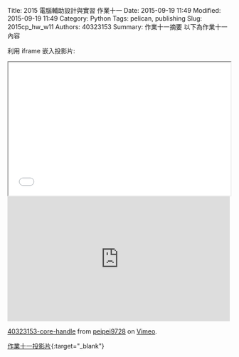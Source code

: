 Title: 2015 電腦輔助設計與實習 作業十一
Date: 2015-09-19 11:49
Modified: 2015-09-19 11:49
Category: Python
Tags: pelican, publishing
Slug: 2015cp_hw_w11
Authors: 40323153
Summary: 作業十一摘要
以下為作業十一內容

利用 iframe 嵌入投影片:

<iframe src="simplest11.html" width="500" height="300"></iframe>
<iframe src="https://player.vimeo.com/video/151216661" width="500" height="281" frameborder="0" webkitallowfullscreen mozallowfullscreen allowfullscreen></iframe>
<p><a href="https://vimeo.com/151216661">40323153-core-handle</a> from <a href="https://vimeo.com/user32614963">peipei9728</a> on <a href="https://vimeo.com">Vimeo</a>.</p>

[作業十一投影片](simplest11.html){:target="_blank"}

